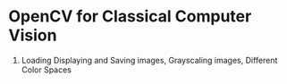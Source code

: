 # OpenCV for Classical Computer Vision
1. Loading Displaying and Saving images, Grayscaling images, Different Color Spaces
